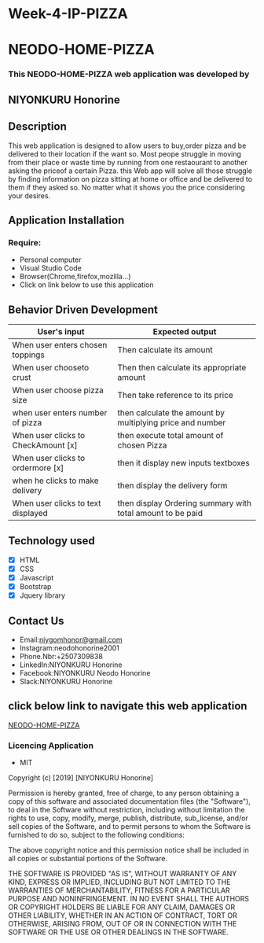 # Week-4-IP-PIZZA

# NEODO-HOME-PIZZA

 
### This NEODO-HOME-PIZZA web application was developed by  

 ## NIYONKURU Honorine



 ## Description

This web application is designed to allow users to buy,order pizza and be delivered to 
their location if the want so. Most peope struggle in moving from their place or waste time by running from one restaourant to another asking the priceof a certain Pizza.
this Web app will solve all those struggle by finding information on pizza sitting at home or office and be delivered to them if they asked so. No matter what it shows you the price considering your desires.


 ## Application Installation

 ### Require: 

 + Personal computer
 + Visual Studio Code
 + Browser(Chrome,firefox,mozilla...)
 + Click on link below to use this application

 ## Behavior Driven Development

 |     User's input                  |            Expected output                                 |
 |-----------------------------------|------------------------------------------------------------|
 |When user enters chosen toppings   | Then calculate its amount                                  |
 |When user chooseto crust           | Then  then calculate its appropriate amount                |
 |When user choose pizza size        | Then take reference to its price                           |
 |when user enters number of pizza   | then calculate the amount by multiplying price and number  |
 |When user clicks to CheckAmount [x]| then execute total amount of chosen Pizza                  |
 |When user clicks to ordermore [x]  | then it display new inputs textboxes                       |
 |when he clicks to make delivery    |then display the delivery form                              | 
 |When user clicks to text displayed | then display Ordering summary with total amount to be paid |

 ## Technology used

 - [x] HTML
 - [x] CSS
 - [x] Javascript
 - [x] Bootstrap
 - [x] Jquery library
 
 ## Contact Us

  -  Email:niygomhonor@gmail.com
  -  Instagram:neodohonorine2001
  -  Phone.Nbr:+2507309838
  -  LinkedIn:NIYONKURU Honorine
  -  Facebook:NIYONKURU Neodo Honorine
  -  Slack:NIYONKURU Honorine
           
 ## click below link to  navigate this web application

 [NEODO-HOME-PIZZA]()


 ### Licencing Application

 + MIT

  Copyright (c) [2019] [NIYONKURU Honorine]

  Permission is hereby granted, free of charge, to any person obtaining a copy of this software and associated documentation files (the "Software"), to deal in the Software without restriction, including without limitation the rights to use, copy, modify, merge, publish, distribute, sub_license, and/or sell copies of the Software, and to permit persons to whom the Software is furnished to do so, subject to the following conditions:

 The above copyright notice and this permission notice shall be included in all copies or substantial portions of the Software.

 THE SOFTWARE IS PROVIDED "AS IS", WITHOUT WARRANTY OF ANY KIND, EXPRESS OR IMPLIED, INCLUDING BUT NOT LIMITED TO THE WARRANTIES OF MERCHANTABILITY, FITNESS FOR A PARTICULAR PURPOSE AND NONINFRINGEMENT. IN NO EVENT SHALL THE AUTHORS OR COPYRIGHT HOLDERS BE LIABLE FOR ANY CLAIM, DAMAGES OR OTHER LIABILITY, WHETHER IN AN ACTION OF CONTRACT, TORT OR OTHERWISE, ARISING FROM, OUT OF OR IN CONNECTION WITH THE SOFTWARE OR THE USE OR OTHER DEALINGS IN THE SOFTWARE.